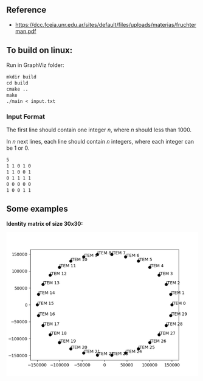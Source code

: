 ## Reference

-   https://dcc.fceia.unr.edu.ar/sites/default/files/uploads/materias/fruchterman.pdf


## To build on linux:

Run in GraphViz folder:
```
mkdir build
cd build
cmake ..
make
./main < input.txt
```

### Input Format

The first line should contain one integer $n$, where $n$ should less than 1000.

In $n$ next lines, each line should contain $n$ integers, where each integer can be 1 or 0.

```
5
1 1 0 1 0
1 1 0 0 1
0 1 1 1 1
0 0 0 0 0
1 0 0 1 1
```
## Some examples 

**Identity matrix of size 30x30:**

![Minimal example](./images/1668882645.png)


